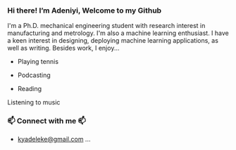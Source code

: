  ### Hi there! I’m Adeniyi, Welcome to my Github
 
I'm a Ph.D. mechanical engineering student with research interest in manufacturing and metrology. I'm also a machine learning enthusiast. I have a keen interest in designing, deploying machine learning applications, as well as writing. Besides work, I enjoy...

* Playing tennis

* Podcasting

* Reading

Listening to music

### 📫 Connect with me 📫
- kyadeleke@gmail.com ...

<!---
Adeleke1/Adeleke1 is a ✨ special ✨ repository because its `README.md` (this file) appears on your GitHub profile.
You can click the Preview link to take a look at your changes.
--->
